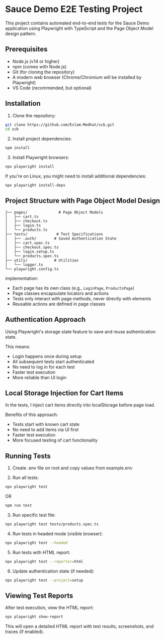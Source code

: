 # Sauce Demo E2E Testing Project

This project contains automated end-to-end tests for the Sauce Demo application using Playwright with TypeScript and the Page Object Model design pattern.

## Prerequisites

- Node.js (v14 or higher)
- npm (comes with Node.js)
- Git (for cloning the repository)
- A modern web browser (Chrome/Chromium will be installed by Playwright)
- VS Code (recommended, but optional)

## Installation

1. Clone the repository:
```bash
git clone https://github.com/Eslam-Medhat/scb.git
cd scb
```

2. Install project dependencies:
```bash
npm install
```

3. Install Playwright browsers:
```bash
npx playwright install
```

If you're on Linux, you might need to install additional dependencies:
```bash
npx playwright install-deps
```

## Project Structure with Page Object Model Design

```
├── pages/              # Page Object Models
│   ├── cart.ts
│   ├── checkout.ts
│   ├── login.ts
│   └── products.ts
├── tests/             # Test Specifications
│   ├── .auth/        # Saved Authentication State
│   ├── cart.spec.ts
│   ├── checkout.spec.ts
│   ├── login.setup.ts
│   └── products.spec.ts
├── utils/            # Utilities
│   └── logger.ts
└── playwright.config.ts
```
implementation:
- Each page has its own class (e.g., `LoginPage`, `ProductsPage`)
- Page classes encapsulate locators and actions
- Tests only interact with page methods, never directly with elements
- Reusable actions are defined in page classes

## Authentication Approach

Using Playwright's storage state feature to save and reuse authentication state.

This means:
- Login happens once during setup
- All subsequent tests start authenticated
- No need to log in for each test
- Faster test execution
- More reliable than UI login

## Local Storage Injection for Cart Items

In the tests, I inject cart items directly into localStorage before page load.

Benefits of this approach:
- Tests start with known cart state
- No need to add items via UI first
- Faster test execution
- More focused testing of cart functionality

## Running Tests

1. Create .env file on root and copy values from example.env

2. Run all tests:
```bash
npx playwright test
```
OR

```bash
npm run test
```

3. Run specific test file:
```bash
npx playwright test tests/products.spec.ts
```

4. Run tests in headed mode (visible browser):
```bash
npx playwright test --headed
```

5. Run tests with HTML report:
```bash
npx playwright test --reporter=html
```

6. Update authentication state (if needed):
```bash
npx playwright test --project=setup
```

## Viewing Test Reports

After test execution, view the HTML report:
```bash
npx playwright show-report
```

This will open a detailed HTML report with test results, screenshots, and traces (if enabled).
